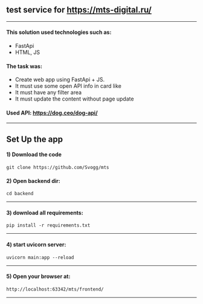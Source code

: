 ## test service for https://mts-digital.ru/
* * *
#### This solution used technologies such as:
* FastApi
* HTML, JS
#### The task was:
* Create web app using FastApi + JS. 
* It must use some open API info in card like
* It must have any filter area
* It must update the content without page update

#### Used API: https://dog.ceo/dog-api/

* * *

## Set Up the app

#### 1) Download the code
```
git clone https://github.com/Svogg/mts
```
#### 2) Open backend dir: 
```
cd backend
```
* * *

#### 3) download all requirements: 
```
pip install -r requirements.txt
```
* * *

#### 4) start uvicorn server: 
```
uvicorn main:app --reload
```
* * *

#### 5) Open your browser at: 
```
http://localhost:63342/mts/frontend/
```
* * *